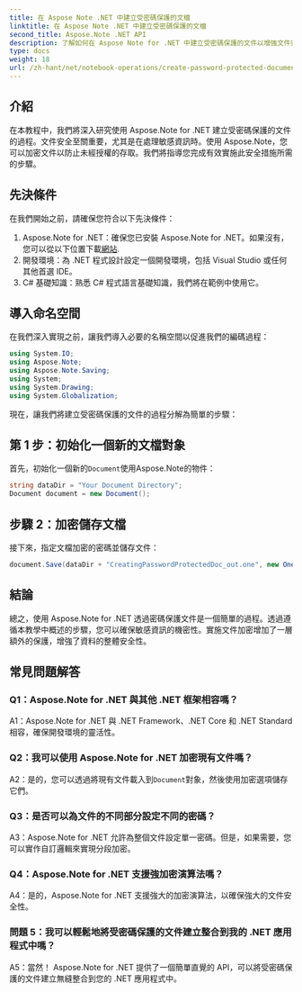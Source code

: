 ```yaml
---
title: 在 Aspose Note .NET 中建立受密碼保護的文檔
linktitle: 在 Aspose Note .NET 中建立受密碼保護的文檔
second_title: Aspose.Note .NET API
description: 了解如何在 Aspose Note for .NET 中建立受密碼保護的文件以增強文件安全性。請按照我們的逐步教學輕鬆實施。
type: docs
weight: 18
url: /zh-hant/net/notebook-operations/create-password-protected-documents/
---
```

## 介紹

在本教程中，我們將深入研究使用 Aspose.Note for .NET 建立受密碼保護的文件的過程。文件安全至關重要，尤其是在處理敏感資訊時。使用 Aspose.Note，您可以加密文件以防止未經授權的存取。我們將指導您完成有效實施此安全措施所需的步驟。

## 先決條件

在我們開始之前，請確保您符合以下先決條件：

1.  Aspose.Note for .NET：確保您已安裝 Aspose.Note for .NET。如果沒有，您可以從以下位置下載[網站](https://releases.aspose.com/note/net/).
2. 開發環境：為 .NET 程式設計設定一個開發環境，包括 Visual Studio 或任何其他首選 IDE。
3. C# 基礎知識：熟悉 C# 程式語言基礎知識，我們將在範例中使用它。

## 導入命名空間

在我們深入實現之前，讓我們導入必要的名稱空間以促進我們的編碼過程：

```csharp
using System.IO;
using Aspose.Note;
using Aspose.Note.Saving;
using System;
using System.Drawing;
using System.Globalization;
```

現在，讓我們將建立受密碼保護的文件的過程分解為簡單的步驟：

## 第 1 步：初始化一個新的文檔對象

首先，初始化一個新的`Document`使用Aspose.Note的物件：

```csharp
string dataDir = "Your Document Directory";
Document document = new Document();
```

## 步驟 2：加密儲存文檔

接下來，指定文檔加密的密碼並儲存文件：

```csharp
document.Save(dataDir + "CreatingPasswordProtectedDoc_out.one", new OneSaveOptions() { DocumentPassword = "pass" });
```

## 結論

總之，使用 Aspose.Note for .NET 透過密碼保護文件是一個簡單的過程。透過遵循本教學中概述的步驟，您可以確保敏感資訊的機密性。實施文件加密增加了一層額外的保護，增強了資料的整體安全性。

## 常見問題解答

### Q1：Aspose.Note for .NET 與其他 .NET 框架相容嗎？

A1：Aspose.Note for .NET 與 .NET Framework、.NET Core 和 .NET Standard 相容，確保開發環境的靈活性。

### Q2：我可以使用 Aspose.Note for .NET 加密現有文件嗎？

 A2：是的，您可以透過將現有文件載入到`Document`對象，然後使用加密選項儲存它們。

### Q3：是否可以為文件的不同部分設定不同的密碼？

A3：Aspose.Note for .NET 允許為整個文件設定單一密碼。但是，如果需要，您可以實作自訂邏輯來實現分段加密。

### Q4：Aspose.Note for .NET 支援強加密演算法嗎？

A4：是的，Aspose.Note for .NET 支援強大的加密演算法，以確保強大的文件安全性。

### 問題 5：我可以輕鬆地將受密碼保護的文件建立整合到我的 .NET 應用程式中嗎？

A5：當然！ Aspose.Note for .NET 提供了一個簡單直覺的 API，可以將受密碼保護的文件建立無縫整合到您的 .NET 應用程式中。